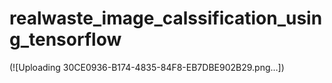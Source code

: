 # realwaste_image_calssification_using_tensorflow
(![Uploading 30CE0936-B174-4835-84F8-EB7DBE902B29.png…])
